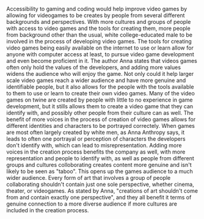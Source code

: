Accessibility to gaming and coding would help improve video games by allowing for videogames to be creates by people from several different backgrounds and perspectives. With more cultures and groups of people with access to video games and the tools for creating them, more people from background other than the usual, white college-educated male to be involved in the process of developing video games. The tools for creating video games being easily available on the internet to use or learn allow for anyone with computer access at least, to pursue video game development and even become proficient in it. The author Anna states that videos games often only hold the values of the developers, and adding more values widens the audience who will enjoy the game.
Not only could it help larger scale video games reach a wider audience and have more genuine and identifiable people, but it also allows for the people with the tools available to them to use or learn to create their own video games. Many of the video games on twine are created by people with little to no experience in game development, but it stills allows them to create a video game that they can identify with, and possibly other people from their culture can as well. 
The benefit of more voices in the process of creation of video games allows for different identities and characters to be portrayed correctely. When games are most often largely created by white men, as Anna Anthropy says, it leads to often one portrayal or perception of characters the developers don't identify with, which can lead to misrepresentation. Adding more voices in the creation process benefits the company as well, with more representation and people to identify with, as well as people from different groups and cultures colloborating creates content more genuine and isn't likely to be seen as "taboo". This opens up the games audience to a much wider audience.
Every form of art that involves a group of people collaborating shouldn't contain just one sole perspective, whether cinema, theater, or videogames. As stated by Anna, "creations of art shouldn't come from and contain exactly one perspective", and they all benefit it terms of genuine connection to a more diverse audience if more cultures are included in the creation process. 

